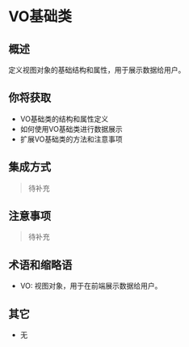 # VO基础类

## 概述

定义视图对象的基础结构和属性，用于展示数据给用户。

## 你将获取

- VO基础类的结构和属性定义
- 如何使用VO基础类进行数据展示
- 扩展VO基础类的方法和注意事项


## 集成方式

> 待补充

## 注意事项

> 待补充

## 术语和缩略语

- VO: 视图对象，用于在前端展示数据给用户。

## 其它

- 无
